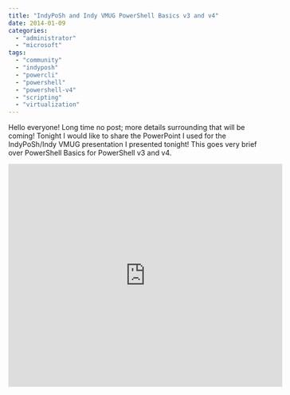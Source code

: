```yaml
---
title: "IndyPoSh and Indy VMUG PowerShell Basics v3 and v4"
date: 2014-01-09
categories: 
  - "administrator"
  - "microsoft"
tags: 
  - "community"
  - "indyposh"
  - "powercli"
  - "powershell"
  - "powershell-v4"
  - "scripting"
  - "virtualization"
---
```


Hello everyone! Long time no post; more details surrounding that will be coming! Tonight I would like to share the PowerPoint I used for the IndyPoSh/Indy VMUG presentation I presented tonight! This goes very brief over PowerShell Basics for PowerShell v3 and v4.

<iframe src="https://skydrive.live.com/embed?cid=9CE6817C08D7DE07&amp;resid=9CE6817C08D7DE07%214220&amp;authkey=AGZ9RMul12C1pSI&amp;em=2" width="550" height="447" frameborder="0" scrolling="no"></iframe>
